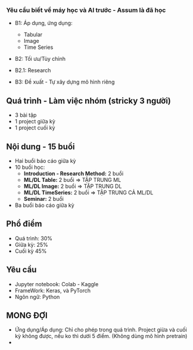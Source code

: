 <H3>Yêu cầu biết về máy học và AI trước - Assum là đã học</H3>

- B1: Áp dụng, ứng dụng:
    - Tabular
    - Image
    - Time Series

- B2: Tối ưu/Tùy chỉnh
- B2.1: Research
- B3: Đề xuất - Tự xây dựng mô hình riêng

<h2> Quá trình - Làm việc nhóm (stricky 3 người)</h2>

- 3 bài tập
- 1 project giữa kỳ
- 1 project cuối kỳ


<h2>Nội dung - 15 buổi</h2>

- Hai buổi báo cáo giữa kỳ
- 10 buổi học:
    - **Introduction - Research Method:** 2 buổi
    - **ML/DL Table:** 2 buổi       => TẬP TRUNG ML
    - **ML/DL Image:** 2 buổi       => TẬP TRUNG DL
    - **ML/DL TimeSeries:** 2 buổi  => TẬP TRUNG CẢ ML/DL
    - **Seminar:** 2 buổi
- Ba buổi báo cáo giữa kỳ

<h2>Phổ điểm</h2>

- Quá trình: 30%
- Giữa kỳ: 25%
- Cuối kỳ 45%

<h2>Yêu cầu</h2>

- Jupyter notebook: Colab - Kaggle
- FrameWork: Keras, và PyTorch 
- Ngôn ngữ: Python


<H2>MONG ĐỢI</H2>

- Ứng dụng/Áp dụng: Chỉ cho phép trong quá trình. Project giừa và cuối kỳ không được, nếu ko thì dưới 5 điểm. (Không dùng mô hình pretrain)
- 


